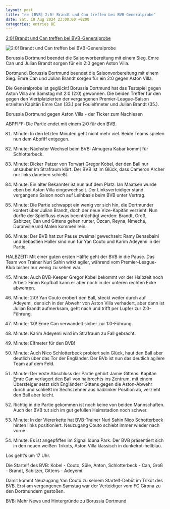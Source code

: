 ```yaml
---
layout: post
title: "🔥🔥 [BVB] 2:0! Brandt und Can treffen bei BVB-Generalprobe"
date: Sat, 10 Aug 2024 23:00:00 +0200
categories: entries DE
---
```

[2:0! Brandt und Can treffen bei BVB-Generalprobe](https://www.waz.de/sport/article406987192/live-bvb-trifft-heute-im-letzten-testspiel-auf-aston-villa.html)

![2:0! Brandt und Can treffen bei BVB-Generalprobe](https://img.sparknews.funkemedien.de/406988088/406988088_1723307064_v16_9_1600.jpeg)

Borussia Dortmund beendet die Saisonvorbereitung mit einem Sieg. Emre Can und Julian Brandt sorgen für ein 2:0 gegen Aston Villa.

Dortmund. Borussia Dortmund beendet die Saisonvorbereitung mit einem Sieg. Emre Can und Julian Brandt sorgen für ein 2:0 gegen Aston Villa.

Die Generalprobe ist geglückt! Borussia Dortmund hat das Testspiel gegen Aston Villa am Samstag mit 2:0 (2:0) gewonnen. Die beiden Treffer für den gegen den Viertplatzierten der vergangenen Premier-League-Saison erzielten Kapitän Emre Can (33.) per Foulelfmeter und Julian Brandt (35.).

Borussia Dortmund gegen Aston Villa - der Ticker zum Nachlesen

ABPFIFF: Die Partie endet mit einem 2:0 für den BVB.

81. Minute: In den letzten Minuten geht nicht mehr viel. Beide Teams spielen nun dem Abpfiff entgegen.

73. Minute: Nächster Wechsel beim BVB: Almugera Kabar kommt für Schlotterbeck.

71. Minute: Dicker Patzer von Torwart Gregor Kobel, der den Ball nur unsauber im Strafraum klärt. Der BVB ist im Glück, dass Cameron Archer nur links daneben schießt.

64. Minute: Ein alter Bekannter ist nun auf dem Platz: Ian Maatsen wurde eben bei Aston Villa eingewechselt. Der Linksverteidiger stand vergangene Saison noch auf Leihbasis beim BVB unter Vertrag.

61. Minute: Die Partie schwappt ein wenig vor sich hin, die Dortmunder kontert über Julian Brandt, doch der neue Vize-Kapitän verzieht. Nun dürfte der Spielfluss etwas beeinträchtigt werden: Brandt, Groß, Sabitzer, Can und Gittens gehen runter, Özcan, Reyna, Nmecha, Duranville und Malen kommen rein.

50. Minute: Der BVB hat zur Pause zweimal gewechselt: Ramy Bensebaini und Sebastien Haller sind nun für Yan Couto und Karim Adeyemi in der Partie.

HALBZEIT: Mit einer guten ersten Hälfte geht der BVB in die Pause. Das Team von Trainer Nuri Sahin wirkt agiler, während vom Premier-League-Klub bisher nur wenig zu sehen war.

45. Minute: Auch BVB-Keeper Gregor Kobel bekommt vor der Halbzeit noch Arbeit: Einen Kopfball kann er aber noch in der unteren rechten Ecke abwehren.

35. Minute: 2:0! Yan Couto erobert den Ball, steckt weiter durch auf Adeyemi, der sich in der Abwehr von Aston Villa verhadert, aber dann ist Julian Brandt aufmerksam, geht nach und trifft per Lupfer zur 2:0-Führung.

33. Minute: 1:0! Emre Can verwandelt sicher zur 1:0-Führung.

32. Minute: Karim Adeyemi wird im Strafraum zu Fall gebracht.

32. Minute: Elfmeter für den BVB!

19. Minute: Auch Nico Schlotterbeck probiert sein Glück, haut den Ball aber deutlich über das Tor der Engländer. Der BVb ist nun das deutlich agilere Team auf dem Feld.

15. Minute: Der erste Abschluss der Partie gehört Jamie Gittens. Kapitän Emre Can verlagert den Ball von halbrechts ins Zentrum, mit einem Übersteiger setzt sich Engländerr Gittens gegen die Aston-Abwehr durch und schließt im Sechszehner aus halblinker Position ab, verzieht den Ball aber leicht.

9. Richtig in die Partie gekommen ist noch keine von beiden Mannschaften. Auch der BVB tut sich im gut gefüllen Heimstadion noch schwer.

2. Minute: In der Viererkette hat BVB-Trainer Nuri Sahin Nico Schotterbeck hinten links positioniert. Neuzugang Couto schiebt immer wieder nach vorne .

1. Minute: Es ist angepfiffen im Signal Iduna Park. Der BVB präsentiert sich in den neuen weißen Trikots, Aston Villa klassisch in dunkelrot-hellblau.

Los geht‘s um 17 Uhr.

Die Startelf des BVB: Kobel - Couto, Süle, Anton, Schlotterbeck - Can, Groß - Brandt, Sabitzer, Gittens - Adeyemi.

Damit kommt Neuzugang Yan Couto zu seinem Startelf-Debüt im Trikot des BVB. Erst am vergangenen Samstag war der Verteidiger vom FC Girona zu den Dortmundern gestoßen.

BVB: Mehr News und Hintergründe zu Borussia Dortmund

